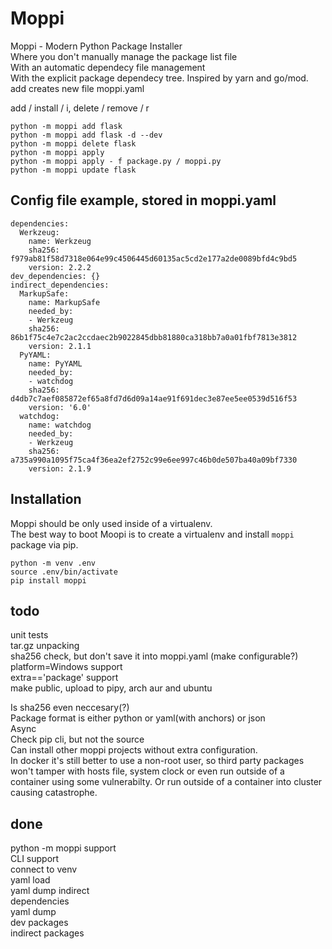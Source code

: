 # Moppi
Moppi - Modern Python Package Installer  
Where you don't manually manage the package list file  
With an automatic dependecy file management  
With the explicit package dependecy tree. Inspired by yarn and go/mod.  
add creates new file moppi.yaml  

add / install / i, delete / remove / r  

```
python -m moppi add flask
python -m moppi add flask -d --dev
python -m moppi delete flask
python -m moppi apply
python -m moppi apply - f package.py / moppi.py
python -m moppi update flask
```

## Config file example, stored in moppi.yaml
```
dependencies:
  Werkzeug:
    name: Werkzeug
    sha256: f979ab81f58d7318e064e99c4506445d60135ac5cd2e177a2de0089bfd4c9bd5
    version: 2.2.2
dev_dependencies: {}
indirect_dependencies:
  MarkupSafe:
    name: MarkupSafe
    needed_by:
    - Werkzeug
    sha256: 86b1f75c4e7c2ac2ccdaec2b9022845dbb81880ca318bb7a0a01fbf7813e3812
    version: 2.1.1
  PyYAML:
    name: PyYAML
    needed_by:
    - watchdog
    sha256: d4db7c7aef085872ef65a8fd7d6d09a14ae91f691dec3e87ee5ee0539d516f53
    version: '6.0'
  watchdog:
    name: watchdog
    needed_by:
    - Werkzeug
    sha256: a735a990a1095f75ca4f36ea2ef2752c99e6ee997c46b0de507ba40a09bf7330
    version: 2.1.9
```

## Installation
Moppi should be only used inside of a virtualenv.  
The best way to boot Moopi is to create a virtualenv and install `moppi` package via pip.  
```
python -m venv .env
source .env/bin/activate
pip install moppi
```


## todo
unit tests  
tar.gz unpacking  
sha256 check, but don't save it into moppi.yaml (make configurable?)  
platform=Windows support  
extra=='package' support  
make public, upload to pipy, arch aur and ubuntu  

Is sha256 even neccesary(?)  
Package format is either python or yaml(with anchors) or json  
Async  
Check pip cli, but not the source  
Can install other moppi projects without extra configuration.  
In docker it's still better to use a non-root user, so third party packages won't tamper with hosts file, system clock or even run outside of a container using some vulnerabilty. Or run outside of a container into cluster causing catastrophe.

## done
python -m moppi support  
CLI support  
connect to venv  
yaml load  
yaml dump indirect  
dependencies  
yaml dump  
dev packages  
indirect packages  
